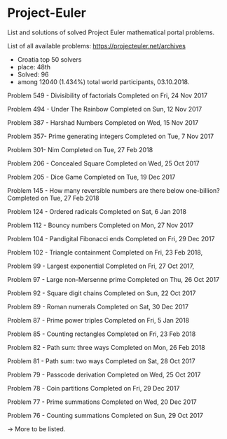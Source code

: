 # Project-Euler
List and solutions of solved Project Euler mathematical portal problems.

List of all available problems: https://projecteuler.net/archives

- Croatia top 50 solvers
- place: 48th
- Solved: 96
- among 12040 (1.434%) total world participants, 03.10.2018.


Problem 549 - Divisibility of factorials
Completed on Fri, 24 Nov 2017

Problem 494 - Under The Rainbow
Completed on Sun, 12 Nov 2017

Problem 387 - Harshad Numbers
Completed on Wed, 15 Nov 2017

Problem 357- Prime generating integers
Completed on Tue, 7 Nov 2017

Problem 301- Nim
Completed on Tue, 27 Feb 2018

Problem 206 - Concealed Square
Completed on Wed, 25 Oct 2017

Problem 205 - Dice Game
Completed on Tue, 19 Dec 2017
 
Problem 145 - How many reversible numbers are there below one-billion?
Completed on Tue, 27 Feb 2018

Problem 124 - Ordered radicals
Completed on Sat, 6 Jan 2018

Problem 112 - Bouncy numbers
Completed on Mon, 27 Nov 2017

Problem 104 - Pandigital Fibonacci ends
Completed on Fri, 29 Dec 2017

Problem 102 - Triangle containment
Completed on Fri, 23 Feb 2018,

Problem 99 - Largest exponential
Completed on Fri, 27 Oct 2017,

Problem 97 - Large non-Mersenne prime
Completed on Thu, 26 Oct 2017

Problem 92 - Square digit chains
Completed on Sun, 22 Oct 2017

Problem 89 - Roman numerals
Completed on Sat, 30 Dec 2017

Problem 87 - Prime power triples
Completed on Fri, 5 Jan 2018

Problem 85 - Counting rectangles
Completed on Fri, 23 Feb 2018

Problem 82 - Path sum: three ways
Completed on Mon, 26 Feb 2018

Problem 81 - Path sum: two ways
Completed on Sat, 28 Oct 2017

Problem 79 - Passcode derivation
Completed on Wed, 25 Oct 2017

Problem 78 - Coin partitions
Completed on Fri, 29 Dec 2017

Problem 77 - Prime summations
Completed on Wed, 20 Dec 2017

Problem 76 - Counting summations
Completed on Sun, 29 Oct 2017

-> More to be listed.



